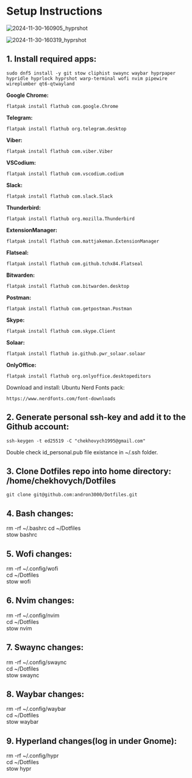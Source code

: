 
# Setup Instructions

![2024-11-30-160905_hyprshot](https://github.com/user-attachments/assets/525d6004-a27f-41de-baf3-c961bb1d36f1)


![2024-11-30-160319_hyprshot](https://github.com/user-attachments/assets/c2a715d8-5823-437b-bd6a-cea5085d143e)


## 1. Install required apps:

`sudo dnf5 install -y git stow cliphist swaync waybar hyprpaper hypridle hyprlock hyprshot warp-terminal wofi nvim pipewire wireplumber qt6-qtwayland`

<b>Google Chrome:</b>

`flatpak install flathub com.google.Chrome`

<b>Telegram:</b>

`flatpak install flathub org.telegram.desktop`

<b>Viber:</b>

`flatpak install flathub com.viber.Viber`

<b>VSCodium:</b>

`flatpak install flathub com.vscodium.codium`

<b>Slack:</b>

`flatpak install flathub com.slack.Slack`

<b>Thunderbird:</b>

`flatpak install flathub org.mozilla.Thunderbird`

<b>ExtensionManager:</b>

`flatpak install flathub com.mattjakeman.ExtensionManager`

<b>Flatseal:</b>

`flatpak install flathub com.github.tchx84.Flatseal`

<b>Bitwarden:</b>

`flatpak install flathub com.bitwarden.desktop`

<b>Postman:</b>

`flatpak install flathub com.getpostman.Postman`

<b>Skype:</b>

`flatpak install flathub com.skype.Client`

<b>Solaar:</b>

`flatpak install flathub io.github.pwr_solaar.solaar`

<b>OnlyOffice:</b>

`flatpak install flathub org.onlyoffice.desktopeditors`

Download and install: Ubuntu Nerd Fonts pack:

`https://www.nerdfonts.com/font-downloads`

## 2. Generate personal ssh-key and add it to the Github account:

`ssh-keygen -t ed25519 -C "chekhovych1995@gmail.com"`

Double check id_personal.pub file existance in ~/.ssh folder.

## 3. Clone Dotfiles repo into home directory: /home/chekhovych/Dotfiles

`git clone git@github.com:andron3000/Dotfiles.git`

## 4. Bash changes:

rm -rf ~/.bashrc 
cd ~/Dotfiles \
stow bashrc

## 5. Wofi changes:

rm -rf ~/.config/wofi \
cd ~/Dotfiles \
stow wofi

## 6. Nvim changes:

rm -rf ~/.config/nvim \
cd ~/Dotfiles \
stow nvim

## 7. Swaync changes:

rm -rf ~/.config/swaync \
cd ~/Dotfiles \
stow swaync

## 8. Waybar changes:

rm -rf ~/.config/waybar \
cd ~/Dotfiles \
stow waybar

## 9. Hyperland changes(log in under Gnome):

rm -rf ~/.config/hypr \
cd ~/Dotfiles \
stow hypr
